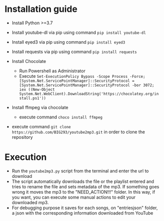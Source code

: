 # Installation guide

- Install Python >=3.7

- Install youtube-dl via pip using command ```pip install youtube-dl```
- Install eyed3 via pip using command ```pip install eyed3```
- Install requests via pip using command ```pip install requests```


- Install Chocolate
    - Run Powershell as Administrator
    - Execute ```Set-ExecutionPolicy Bypass -Scope Process -Force; [System.Net.ServicePointManager]::SecurityProtocol = [System.Net.ServicePointManager]::SecurityProtocol -bor 3072; iex ((New-Object System.Net.WebClient).DownloadString('https://chocolatey.org/install.ps1'))```
- Install ffmpeg via chocolate
    - execute command ```choco install ffmpeg```

- execute command ```git clone https://github.com/BIG293/youtube2mp3.git``` in order to clone the repository

# Execution

- Run the ```youtube2mp3.py``` script from the terminal and enter the url to download
- The script automatically downloads the file or the playlist entered and tries to rename the file and sets metadata of the mp3. If something goes wrong it moves the mp3 to the "NEED_ACTION!!!" folder. In this way, if you want, you can execute some manual actions to edit your downloaded mp3.
- For debugging purpose it saves for each songs, on "entriesjson" folder, a json with the corresponding information downloaded from YouTube

